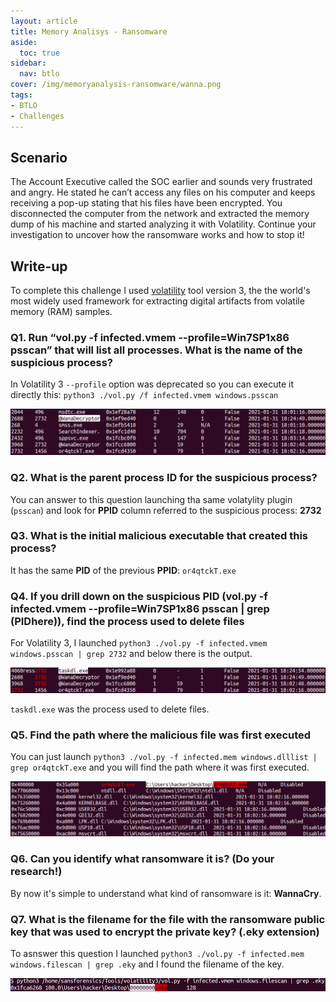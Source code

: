```yaml
---
layout: article
title: Memory Analisys - Ransomware
aside:
  toc: true
sidebar:
  nav: btlo
cover: /img/memoryanalysis-ransomware/wanna.png
tags:
- BTLO
- Challenges
---
```

## Scenario
The Account Executive called the SOC earlier and sounds very frustrated and angry. He stated he can’t access any files on his computer and keeps receiving a pop-up stating that his files have been encrypted. You disconnected the computer from the network and extracted the memory dump of his machine and started analyzing it with Volatility. Continue your investigation to uncover how the ransomware works and how to stop it!

## Write-up
To complete this challenge I used [volatility](https://github.com/volatilityfoundation/volatility3) tool version 3, the the world's most widely used framework for extracting digital artifacts from volatile memory (RAM) samples.

### Q1. Run “vol.py -f infected.vmem --profile=Win7SP1x86 psscan” that will list all processes. What is the name of the suspicious process?

In Volatility 3 `--profile` option was deprecated so you can execute it directly this: 
`python3 ./vol.py /f infected.vmem windows.psscan`

![Alt text](https://raw.githubusercontent.com/z3f1r0/z3f1r0.github.io/master/img/memoryanalysis-ransomware/Pasted%20image%2020230110172059.png)

### Q2. What is the parent process ID for the suspicious process?

You can answer to this question launching tha same volatylity plugin (`psscan`) and look for **PPID** column referred to the suspicious process: **2732**

### Q3. What is the initial malicious executable that created this process?

It has the same **PID** of the previous **PPID**: `or4qtckT.exe`

### Q4. If you drill down on the suspicious PID (vol.py -f infected.vmem --profile=Win7SP1x86 psscan | grep (PIDhere)), find the process used to delete files

For Volatility 3, I launched `python3 ./vol.py -f infected.vmem windows.psscan | grep 2732` and below there is the output.

![Alt text](https://raw.githubusercontent.com/z3f1r0/z3f1r0.github.io/master/img/memoryanalysis-ransomware/Pasted%20image%2020230110173257.png)

`taskdl.exe` was the process used to delete files.

### Q5. Find the path where the malicious file was first executed

You can just launch `python3 ./vol.py -f infected.mem windows.dlllist | grep or4qtckT.exe` and you will find the path where it was first executed.

![Alt text](https://raw.githubusercontent.com/z3f1r0/z3f1r0.github.io/master/img/memoryanalysis-ransomware/Pasted%20image%2020230110174032.png)

### Q6. Can you identify what ransomware it is? (Do your research!)

By now it's simple to understand what kind of ransomware is it: **WannaCry**.

### Q7. What is the filename for the file with the ransomware public key that was used to encrypt the private key? (.eky extension)

To asnswer this question I launched `python3 ./vol.py -f infected.mem windows.filescan | grep .eky` and I found the filename of the key.

![Alt text](https://raw.githubusercontent.com/z3f1r0/z3f1r0.github.io/master/img/memoryanalysis-ransomware/Pasted%20image%2020230110174439.png)
